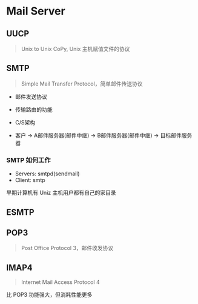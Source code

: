 # Mail Server

## UUCP

> Unix to Unix CoPy, Unix 主机赋值文件的协议

## SMTP

> Simple Mail Transfer Protocol，简单邮件传送协议

- 邮件发送协议
- 传输路由的功能
- C/S架构

- 客户 -> A邮件服务器(邮件中继) -> B邮件服务器(邮件中继) -> 目标邮件服务器

### SMTP 如何工作

- Servers: smtpd(sendmail)
- Client: smtp

早期计算机有 Uniz 主机用户都有自己的家目录


## ESMTP

## POP3

> Post Office Protocol 3，邮件收发协议

## IMAP4

> Internet Mail Access Protocol 4

比 POP3 功能强大，但消耗性能更多



